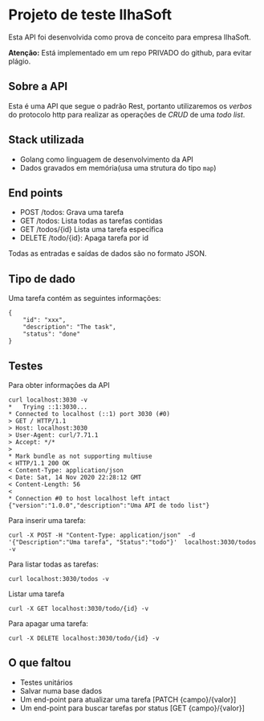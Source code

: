 # Projeto de teste IlhaSoft

Esta API foi desenvolvida como prova de conceito para empresa IlhaSoft.

**Atenção:** Está implementado em um repo PRIVADO do github, para evitar plágio.

## Sobre a API

Esta é uma API que segue o padrão Rest, portanto utilizaremos os *verbos* do protocolo http para realizar as operações de *CRUD* de uma *todo list*.

## Stack utilizada

* Golang como linguagem de desenvolvimento da API
* Dados gravados em memória(usa uma strutura do tipo `map`)
    

## End points

* POST /todos: Grava uma tarefa
* GET /todos: Lista todas as tarefas contidas
* GET /todos/{id} Lista uma tarefa específica
* DELETE /todo/{id}: Apaga tarefa por id

Todas as entradas e saídas de dados são no formato JSON.

## Tipo de dado

Uma tarefa contém as seguintes informações:

    {
        "id": "xxx",
        "description": "The task",
        "status": "done"
    }

## Testes

Para obter informações da API

    curl localhost:3030 -v
    *   Trying ::1:3030...
    * Connected to localhost (::1) port 3030 (#0)
    > GET / HTTP/1.1
    > Host: localhost:3030
    > User-Agent: curl/7.71.1
    > Accept: */*
    > 
    * Mark bundle as not supporting multiuse
    < HTTP/1.1 200 OK
    < Content-Type: application/json
    < Date: Sat, 14 Nov 2020 22:28:12 GMT
    < Content-Length: 56
    < 
    * Connection #0 to host localhost left intact
    {"version":"1.0.0","description":"Uma API de todo list"}


Para inserir uma tarefa:

    curl -X POST -H "Content-Type: application/json"  -d '{"Description":"Uma tarefa", "Status":"todo"}'  localhost:3030/todos -v

Para listar todas as tarefas:

    curl localhost:3030/todos -v

Listar uma tarefa

    curl -X GET localhost:3030/todo/{id} -v

Para apagar uma tarefa:

    curl -X DELETE localhost:3030/todo/{id} -v

## O que faltou

* Testes unitários
* Salvar numa base dados
* Um end-point para atualizar uma tarefa [PATCH {campo}/{valor}]
* Um end-point para buscar tarefas por status [GET {campo}/{valor}]
